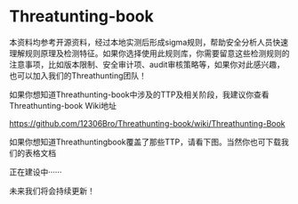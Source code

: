 # Threatunting-book

本资料均参考开源资料，经过本地实测后形成sigma规则，帮助安全分析人员快速理解规则原理及检测特征。如果你选择使用此规则库，你需要留意这些检测规则的注意事项，比如版本限制、安全审计项、audit审核策略等，如果你对此感兴趣，也可以加入我们的Threathunting团队！

如果你想知道Threathunting-book中涉及的TTP及相关阶段，我建议你查看Threathunting-book Wiki地址

https://github.com/12306Bro/Threathunting-book/wiki/Threathunting-Book

如果你想知道Threathuntingbook覆盖了那些TTP，请看下图。当然你也可下载我们的表格文档

正在建设中······

未来我们将会持续更新！


